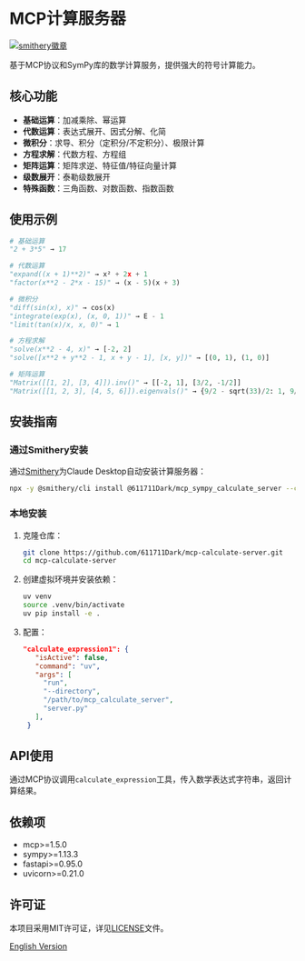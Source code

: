 # MCP计算服务器

[![smithery徽章](https://smithery.ai/badge/@611711Dark/mcp_calculate_server)](https://smithery.ai/server/@611711Dark/mcp_calculate_server)

基于MCP协议和SymPy库的数学计算服务，提供强大的符号计算能力。

## 核心功能

- **基础运算**：加减乘除、幂运算
- **代数运算**：表达式展开、因式分解、化简
- **微积分**：求导、积分（定积分/不定积分）、极限计算
- **方程求解**：代数方程、方程组
- **矩阵运算**：矩阵求逆、特征值/特征向量计算
- **级数展开**：泰勒级数展开
- **特殊函数**：三角函数、对数函数、指数函数

## 使用示例

```python
# 基础运算
"2 + 3*5" → 17

# 代数运算
"expand((x + 1)**2)" → x² + 2x + 1
"factor(x**2 - 2*x - 15)" → (x - 5)(x + 3)

# 微积分
"diff(sin(x), x)" → cos(x)
"integrate(exp(x), (x, 0, 1))" → E - 1
"limit(tan(x)/x, x, 0)" → 1

# 方程求解
"solve(x**2 - 4, x)" → [-2, 2]
"solve([x**2 + y**2 - 1, x + y - 1], [x, y])" → [(0, 1), (1, 0)]

# 矩阵运算
"Matrix([[1, 2], [3, 4]]).inv()" → [[-2, 1], [3/2, -1/2]]
"Matrix([[1, 2, 3], [4, 5, 6]]).eigenvals()" → {9/2 - sqrt(33)/2: 1, 9/2 + sqrt(33)/2: 1}
```

## 安装指南

### 通过Smithery安装

通过[Smithery](https://smithery.ai/server/@611711Dark/mcp_calculate_server)为Claude Desktop自动安装计算服务器：

```bash
npx -y @smithery/cli install @611711Dark/mcp_sympy_calculate_server --client claude
```

### 本地安装

1. 克隆仓库：
   ```bash
   git clone https://github.com/611711Dark/mcp-calculate-server.git
   cd mcp-calculate-server
   ```

2. 创建虚拟环境并安装依赖：
   ```bash
   uv venv
   source .venv/bin/activate
   uv pip install -e .
   ```

3. 配置：
   ```json
   "calculate_expression1": {
      "isActive": false,
      "command": "uv",
      "args": [
        "run",
        "--directory",
        "/path/to/mcp_calculate_server",
        "server.py"
      ],
    }
   ```

## API使用

通过MCP协议调用`calculate_expression`工具，传入数学表达式字符串，返回计算结果。

## 依赖项

- mcp>=1.5.0
- sympy>=1.13.3
- fastapi>=0.95.0
- uvicorn>=0.21.0

## 许可证

本项目采用MIT许可证，详见[LICENSE](LICENSE)文件。

[English Version](README.md)
